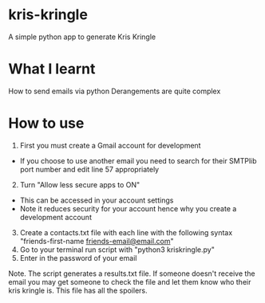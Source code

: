 # kris-kringle
A simple python app to generate Kris Kringle

# What I learnt
How to send emails via python
Derangements are quite complex

# How to use
1. First you must create a Gmail account for development
  * If you choose to use another email you need to search for their SMTPlib port number and edit line 57 appropriately
2. Turn "Allow less secure apps to ON" 
  * This can be accessed in your account settings
  * Note it reduces security for your account hence why you create a development account
3. Create a contacts.txt file with each line with the following syntax "friends-first-name friends-email@email.com"
4. Go to your terminal run script with "python3 kriskringle.py"
5. Enter in the password of your email

Note. The script generates a results.txt file. If someone doesn't receive the email you may get someone to check the file and let them know who their kris kringle is. This file has all the spoilers.
